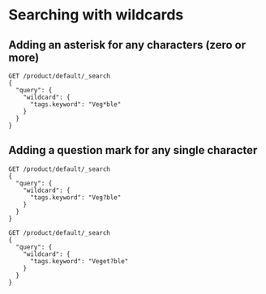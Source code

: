 # Searching with wildcards

## Adding an asterisk for any characters (zero or more)

```
GET /product/default/_search
{
  "query": {
    "wildcard": {
      "tags.keyword": "Veg*ble"
    }
  }
}
```

## Adding a question mark for any single character

```
GET /product/default/_search
{
  "query": {
    "wildcard": {
      "tags.keyword": "Veg?ble"
    }
  }
}
```

```
GET /product/default/_search
{
  "query": {
    "wildcard": {
      "tags.keyword": "Veget?ble"
    }
  }
}
```